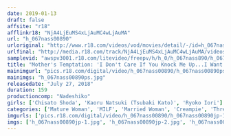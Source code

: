 ```yaml
---
date: 2019-01-13
draft: false
affsite: "r18"
afflinkr18: "NjA4LjEuMS4xLjAuMC4wLjAuMA"
url: "h_067nass00890"
urloriginal: "http://www.r18.com/videos/vod/movies/detail/-/id=h_067nass00890"
urlfinal: "http://media.r18.com/track/NjA4LjEuMS4xLjAuMC4wLjAuMA/videos/vod/movies/detail/-/id=h_067nass00890"
samplevid: "awspv3001.r18.com/litevideo/freepv/h/h_0/h_067nass890/h_067nass890_dmb_w.mp4"
title: "Mother's Temptation: 'I Don't Care If You Knock Me Up...I Want Another Man To Creampie Me' Chisato Shoda Ryoko Iori Tsubaki Kato"
mainimgurl: "pics.r18.com/digital/video/h_067nass00890/h_067nass00890ps.jpg"
mainimgs: "h_067nass00890ps.jpg"
releasedate: "July 27, 2018"
duration: 159
productioncomp: "Nadeshiko"
girls: ['Chisato Shoda', 'Kaoru Natsuki (Tsubaki Kato)', 'Ryoko Iori']
categories: ['Mature Woman', 'MILF', 'Married Woman', 'Creampie', 'Threesome / Foursome', 'Hi-Def']
imgurls: ['pics.r18.com/digital/video/h_067nass00890/h_067nass00890jp-1.jpg', 'pics.r18.com/digital/video/h_067nass00890/h_067nass00890jp-2.jpg', 'pics.r18.com/digital/video/h_067nass00890/h_067nass00890jp-3.jpg', 'pics.r18.com/digital/video/h_067nass00890/h_067nass00890jp-4.jpg', 'pics.r18.com/digital/video/h_067nass00890/h_067nass00890jp-5.jpg', 'pics.r18.com/digital/video/h_067nass00890/h_067nass00890jp-6.jpg', 'pics.r18.com/digital/video/h_067nass00890/h_067nass00890jp-7.jpg', 'pics.r18.com/digital/video/h_067nass00890/h_067nass00890jp-8.jpg', 'pics.r18.com/digital/video/h_067nass00890/h_067nass00890jp-9.jpg', 'pics.r18.com/digital/video/h_067nass00890/h_067nass00890jp-10.jpg', 'pics.r18.com/digital/video/h_067nass00890/h_067nass00890jp-11.jpg', 'pics.r18.com/digital/video/h_067nass00890/h_067nass00890jp-12.jpg', 'pics.r18.com/digital/video/h_067nass00890/h_067nass00890jp-13.jpg', 'pics.r18.com/digital/video/h_067nass00890/h_067nass00890jp-14.jpg', 'pics.r18.com/digital/video/h_067nass00890/h_067nass00890jp-15.jpg', 'pics.r18.com/digital/video/h_067nass00890/h_067nass00890jp-16.jpg', 'pics.r18.com/digital/video/h_067nass00890/h_067nass00890jp-17.jpg', 'pics.r18.com/digital/video/h_067nass00890/h_067nass00890jp-18.jpg', 'pics.r18.com/digital/video/h_067nass00890/h_067nass00890jp-19.jpg', 'pics.r18.com/digital/video/h_067nass00890/h_067nass00890jp-20.jpg']
imgs: ['h_067nass00890jp-1.jpg', 'h_067nass00890jp-2.jpg', 'h_067nass00890jp-3.jpg', 'h_067nass00890jp-4.jpg', 'h_067nass00890jp-5.jpg', 'h_067nass00890jp-6.jpg', 'h_067nass00890jp-7.jpg', 'h_067nass00890jp-8.jpg', 'h_067nass00890jp-9.jpg', 'h_067nass00890jp-10.jpg', 'h_067nass00890jp-11.jpg', 'h_067nass00890jp-12.jpg', 'h_067nass00890jp-13.jpg', 'h_067nass00890jp-14.jpg', 'h_067nass00890jp-15.jpg', 'h_067nass00890jp-16.jpg', 'h_067nass00890jp-17.jpg', 'h_067nass00890jp-18.jpg', 'h_067nass00890jp-19.jpg', 'h_067nass00890jp-20.jpg']
---
```

